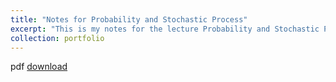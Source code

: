 ```yaml
---
title: "Notes for Probability and Stochastic Process"
excerpt: "This is my notes for the lecture Probability and Stochastic Process"
collection: portfolio
---
```


pdf [download](../assets/NotesforthelectureProbabilityandStochasticProcess)
